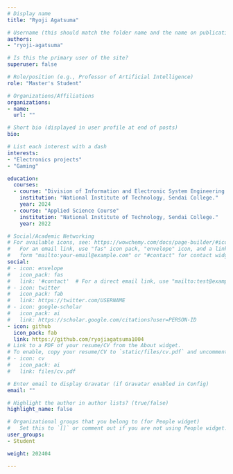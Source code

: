 ```yaml
---
# Display name
title: "Ryoji Agatsuma"

# Username (this should match the folder name and the name on publications)
authors:
- "ryoji-agatsuma"

# Is this the primary user of the site?
superuser: false

# Role/position (e.g., Professor of Artificial Intelligence)
role: "Master's Student"

# Organizations/Affiliations
organizations:
- name: 
  url: ""

# Short bio (displayed in user profile at end of posts)
bio: 

# List each interest with a dash
interests:
- "Electronics projects"
- "Gaming"

education:
  courses:
  - course: "Division of Information and Electronic System Engineering "
    institution: "National Institute of Technology, Sendai College."
    year: 2024
  - course: "Applied Science Course"
    institution: "National Institute of Technology, Sendai College."
    year: 2022

# Social/Academic Networking
# For available icons, see: https://wowchemy.com/docs/page-builder/#icons
#   For an email link, use "fas" icon pack, "envelope" icon, and a link in the
#   form "mailto:your-email@example.com" or "#contact" for contact widget.
social:
# - icon: envelope
#   icon_pack: fas
#   link: '#contact'  # For a direct email link, use "mailto:test@example.org".
# - icon: twitter
#   icon_pack: fab
#   link: https://twitter.com/USERNAME
# - icon: google-scholar
#   icon_pack: ai
#   link: https://scholar.google.com/citations?user=PERSON-ID
- icon: github
  icon_pack: fab
  link: https://github.com/ryojiagatsuma1004
# Link to a PDF of your resume/CV from the About widget.
# To enable, copy your resume/CV to `static/files/cv.pdf` and uncomment the lines below.
# - icon: cv
#   icon_pack: ai
#   link: files/cv.pdf

# Enter email to display Gravatar (if Gravatar enabled in Config)
email: ""

# Highlight the author in author lists? (true/false)
highlight_name: false

# Organizational groups that you belong to (for People widget)
#   Set this to `[]` or comment out if you are not using People widget.
user_groups:
- Student

weight: 202404

---
```

